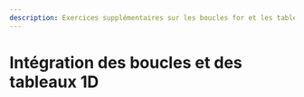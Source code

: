```yaml
---
description: Exercices supplémentaires sur les boucles for et les tableaux 1D
---
```


# Intégration des boucles et des tableaux 1D